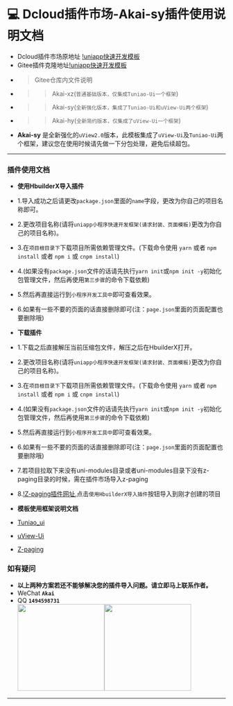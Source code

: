 # :computer: Dcloud插件市场-Akai-sy插件使用说明文档
* Dcloud插件市场原地址 [!uniapp快速开发模板](https://ext.dcloud.net.cn/plugin?id=10877)
* Gitee插件克隆地址[!uniapp快速开发模板](https://gitee.com/AkaiBlog/akai-uni)
* >Gitee仓库内文件说明
* >>Akai-xz(`普通基础版本，仅集成Tuniao-Ui一个框架`)
* >>Akai-sy(`全新强化版本，集成了Tuniao-Ui和uView-Ui两个框架`)
* >>Akai-hy(`全新简约版本，仅集成了uView-Ui一个框架`)
* **Akai-sy** 是全新强化的`uView2.0`版本，此模板集成了`uView-Ui`及`Tuniao-Ui`两个框架，建议您在使用时候请先做一下分包处理，避免后续超包。
***

### 插件使用文档
* **使用HbuilderX导入插件**
* 1.导入成功之后请更改`package.json`里面的`name`字段，更改为你自己的项目名称即可。
* 2.更改项目名称(请将`uniapp小程序快速开发框架(请求封装、页面模板)`更改为你自己的项目名称)。
* 3.在`项目根目录下`下载项目所需依赖管理文件。(下载命令使用 `yarn` 或者 `npm install` 或者 `npm i` 或 `cnpm install`) 
* 4.(如果没有`package.json`文件的话请先执行`yarn init`或`npm init -y`初始化包管理文件，然后再使用`第三步骤`的命令下载依赖)
* 5.然后再直接运行到`小程序开发工具中`即可查看效果。
* 6.如果有一些不要的页面的话直接删除即可(注：`page.json`里面的页面配置也要删除哦)

* **下载插件**
* 1.下载之后直接解压当前压缩包文件，解压之后在HbuilderX打开。
* 2.更改项目名称(请将`uniapp小程序快速开发框架(请求封装、页面模板)`更改为你自己的项目名称)。
* 3.在`项目根目录下`下载项目所需依赖管理文件。(下载命令使用 `yarn` 或者 `npm install` 或者 `npm i` 或 `cnpm install`) 
* 4.(如果没有`package.json`文件的话请先执行`yarn init`或`npm init -y`初始化包管理文件，然后再使用`第三步骤`的命令下载依赖)
* 5.然后再直接运行到`小程序开发工具中`即可查看效果。
* 6.如果有一些不要的页面的话直接删除即可(注：`page.json`里面的页面配置也要删除哦)
* 7.若项目拉取下来没有uni-modules目录或者uni-modules目录下没有z-paging目录的时候，需在插件市场导入z-paging
* 8.[!Z-paging插件网址](https://ext.dcloud.net.cn/plugin?id=3935),点击`使用HbuilderX导入插件`按钮导入到刚才创建的项目

* **模板使用框架说明文档**
* [Tuniao_ui](https://doc.ahuaaa.cn/)
* [uView-Ui](https://www.uviewui.com/components/intro.html)
* [Z-paging](https://z-paging.zxlee.cn)

### 如有疑问
* **以上两种方案若还不能够解决您的插件导入问题。请立即马上联系作者。**
* WeChat **`Akai`**
* QQ **`1494598731`**<br /><img src="https://mp-cc9def39-a2c5-4a82-886d-6c9225613652.cdn.bspapp.com/cloudstorage/2b06a086-863b-41f6-ba4e-f967991d142c.jpg" width="200" /><img src="https://mp-cc9def39-a2c5-4a82-886d-6c9225613652.cdn.bspapp.com/cloudstorage/54ba3102-ab03-40ff-94f3-8033b16fc6ed.png" width="200"/>
***


